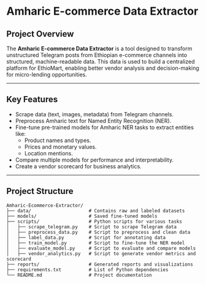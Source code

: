 # **Amharic E-commerce Data Extractor**

## **Project Overview**
The **Amharic E-commerce Data Extractor** is a tool designed to transform unstructured Telegram posts from Ethiopian e-commerce channels into structured, machine-readable data. This data is used to build a centralized platform for EthioMart, enabling better vendor analysis and decision-making for micro-lending opportunities.

---

## **Key Features**
- Scrape data (text, images, metadata) from Telegram channels.
- Preprocess Amharic text for Named Entity Recognition (NER).
- Fine-tune pre-trained models for Amharic NER tasks to extract entities like:
  - Product names and types.
  - Prices and monetary values.
  - Location mentions.
- Compare multiple models for performance and interpretability.
- Create a vendor scorecard for business analytics.

---

## **Project Structure**
```plaintext
Amharic-Ecommerce-Extractor/
├── data/                     # Contains raw and labeled datasets
├── models/                   # Saved fine-tuned models
├── scripts/                  # Python scripts for various tasks
│   ├── scrape_telegram.py    # Script to scrape Telegram data
│   ├── preprocess_data.py    # Script to preprocess and clean data
│   ├── label_data.py         # Script for annotating data
│   ├── train_model.py        # Script to fine-tune the NER model
│   ├── evaluate_model.py     # Script to evaluate and compare models
│   ├── vendor_analytics.py   # Script to generate vendor metrics and scorecard
├── reports/                  # Generated reports and visualizations
├── requirements.txt          # List of Python dependencies
└── README.md                 # Project documentation
